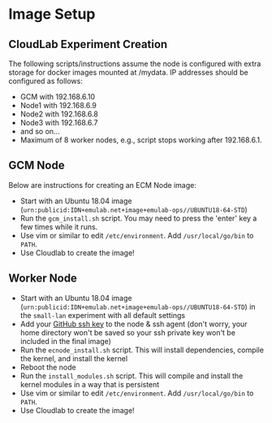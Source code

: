 # Image Setup

## CloudLab Experiment Creation

The following scripts/instructions assume the node is configured with extra storage for docker images mounted at /mydata.
IP addresses should be configured as follows:
* GCM with 192.168.6.10
* Node1 with 192.168.6.9
* Node2 with 192.168.6.8
* Node3 with 192.168.6.7
* and so on...
* Maximum of 8 worker nodes, e.g., script stops working after 192.168.6.1.

## GCM Node

Below are instructions for creating an ECM Node image:
* Start with an Ubuntu 18.04 image (```urn:publicid:IDN+emulab.net+image+emulab-ops//UBUNTU18-64-STD```)
* Run the ```gcm_install.sh``` script. You may need to press the 'enter' key a few times while it runs.
* Use vim or similar to edit ```/etc/environment```. Add ```/usr/local/go/bin``` to ```PATH```.
* Use Cloudlab to create the image!

## Worker Node

* Start with an Ubuntu 18.04 image (```urn:publicid:IDN+emulab.net+image+emulab-ops//UBUNTU18-64-STD```) in the ```small-lan``` experiment with all default settings
* Add your [GitHub ssh key](https://docs.github.com/en/authentication/connecting-to-github-with-ssh/generating-a-new-ssh-key-and-adding-it-to-the-ssh-agent) 
to the node & ssh agent (don't worry, your home directory won't be saved so your ssh private key won't be included in the final image)
* Run the ```ecnode_install.sh``` script. This will install dependencies, compile the kernel, and install the kernel
* Reboot the node
* Run the ```install_modules.sh``` script. This will compile and install the kernel modules in a way that is persistent
* Use vim or similar to edit ```/etc/environment```. Add ```/usr/local/go/bin``` to ```PATH```.
* Use Cloudlab to create the image!
